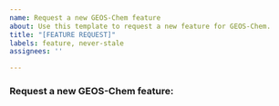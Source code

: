 ```yaml
---
name: Request a new GEOS-Chem feature
about: Use this template to request a new feature for GEOS-Chem.
title: "[FEATURE REQUEST]"
labels: feature, never-stale
assignees: ''

---
```


### Request a new GEOS-Chem feature:
